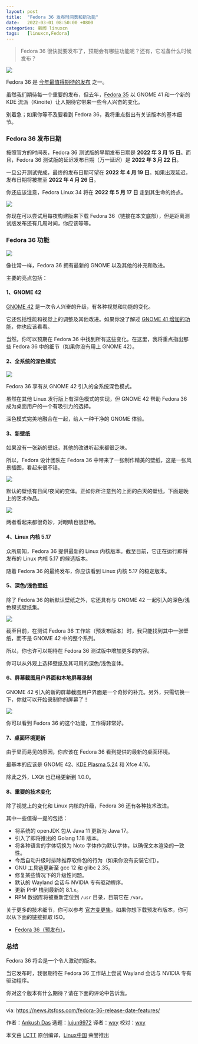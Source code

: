 ```yaml
---
layout: post
title:	"Fedora 36 发布时间表和新功能"
date:	2022-03-01 08:50:00 +0800 
categories:	新闻 linuxcn 
tags:	[linuxcn,Fedora]
---
```




> 
> Fedora 36 很快就要发布了，预期会有哪些功能呢？还有，它准备什么时候发布？
> 
> 
> 


![](/Asserts/Images//attachment/album/202203/01/085043qonnsjnn5qtlnhna.jpg)


Fedora 36 是 [今年最值得期待的发布](https://news.itsfoss.com/linux-distro-releases-2022/) 之一。


虽然我们期待每一个重要的发布，但去年，[Fedora 35](https://news.itsfoss.com/fedora-35-release/) 以 GNOME 41 和一个新的 KDE 流派（Kinoite）让人期待它带来一些令人兴奋的变化。


别着急；如果你等不及要看到 Fedora 36，我将重点指出有关该版本的基本细节。


### Fedora 36 发布日期


按照官方的时间表，Fedora 36 测试版的早期发布日期是 **2022 年 3 月 15 日**。而且，Fedora 36 测试版的延迟发布日期（万一延迟）是 **2022 年 3 月 22 日**。


一旦公开测试完成，最终的发布日期可望在 **2022 年 4 月 19 日**。如果出现延迟，发布日期将被推至 **2022 年 4 月 26 日**。


你还应该注意，Fedora Linux 34 将在 **2022 年 5 月 17 日** 走到其生命的终点。


![](/Asserts/Images//attachment/album/202203/01/085043qtoitf885zhft74h.jpg)


你现在可以尝试用每夜构建版来下载 Fedora 36（链接在本文底部），但是距离测试版发布还有几周时间，你应该等等。


### Fedora 36 功能


![](/Asserts/Images//attachment/album/202203/01/085044jyy54wfe88bmy3e3.png)


像往常一样，Fedora 36 拥有最新的 GNOME 以及其他的补充和改进。


主要的亮点包括：


#### 1、GNOME 42


[GNOME 42](https://news.itsfoss.com/gnome-42-features/) 是一次令人兴奋的升级，有各种视觉和功能的变化。


它还包括性能和视觉上的调整及其他改进。如果你没了解过 [GNOME 41 增加的功能](https://news.itsfoss.com/gnome-41-release/)，你也应该看看。


当然，你可以预期在 Fedora 36 中找到所有这些变化。在这里，我将重点指出那些 Fedora 36 中的细节（如果你没有用上 GNOME 42）。


#### 2、全系统的深色模式


![](/Asserts/Images//attachment/album/202203/01/085044o10j9e9r0z0i9r9s.jpg)


Fedora 36 享有从 GNOME 42 引入的全系统深色模式。


虽然在其他 Linux 发行版上有深色模式的实现，但 GNOME 42 帮助 Fedora 36 成为桌面用户的一个有吸引力的选择。


深色模式完美地融合在一起，给人一种干净的 GNOME 体验。


#### 3、新壁纸


如果没有一张新的壁纸，其他的改进听起来都很乏味。


所以，Fedora 设计团队在 Fedora 36 中带来了一张制作精美的壁纸，这是一张风景插图，看起来很不错。


![](/Asserts/Images//attachment/album/202203/01/085045idxuocd6uexlaagt.jpg)


默认的壁纸有日间/夜间的变体。正如你所注意到的上面的白天的壁纸，下面是晚上的艺术作品。


![](/Asserts/Images//attachment/album/202203/01/085046q6izg8eflez5aaz6.jpg)


两者看起来都很奇妙，对眼睛也很舒畅。


#### 4、Linux 内核 5.17


众所周知，Fedora 36 提供最新的 Linux 内核版本。截至目前，它正在运行即将发布的 Linux 内核 5.17 的候选版本。


随着 Fedora 36 的最终发布，你应该看到 Linux 内核 5.17 的稳定版本。


#### 5、深色/浅色壁纸


除了 Fedora 36 的新默认壁纸之外，它还具有与 GNOME 42 一起引入的深色/浅色模式壁纸集。


![](/Asserts/Images//attachment/album/202203/01/085047zy4stsznfsnys4yh.jpg)


截至目前，在测试 Fedora 36 工作站（预发布版本）时，我只能找到其中一张壁纸，而不是 GNOME 42 中的整个系列。


所以，你也许可以期待在 Fedora 36 测试版中增加更多的内容。


你可以从外观上选择壁纸及其可用的深色/浅色变体。


#### 6、屏幕截图用户界面和本地屏幕录制


GNOME 42 引入的新的屏幕截图用户界面是一个奇妙的补充。另外，只需切换一下，你就可以开始录制你的屏幕了！


![](/Asserts/Images//attachment/album/202203/01/085048z4464qd4y46aj4hh.jpg)


你可以看到 Fedora 36 的这个功能，工作得非常好。


#### 7、桌面环境更新


由于显而易见的原因，你应该在 Fedora 36 看到提供的最新的桌面环境。


最基本的应该是 GNOME 42、[KDE Plasma 5.24](https://news.itsfoss.com/kde-plasma-5-24-lts-release/) 和 Xfce 4.16。


除此之外，LXQt 也已经更新到 1.0.0。


#### 8、重要的技术变化


除了视觉上的变化和 Linux 内核的升级，Fedora 36 还有各种技术改进。


其中一些值得一提的包括：


* 将系统的 openJDK 包从 Java 11 更新为 Java 17。
* 引入了即将推出的 Golang 1.18 版本。
* 将各种语言的字体切换为 Noto 字体作为默认字体，以确保文本渲染的一致性。
* 今后自动升级时排除推荐软件包的行为（如果你没有安装它们）。
* GNU 工具链更新至 gcc 12 和 glibc 2.35。
* 修复某些情况下的升级性问题。
* 默认的 Wayland 会话与 NVIDIA 专有驱动程序。
* 更新 PHP 栈到最新的 8.1.x。
* RPM 数据库将被重新定位到 `/usr` 目录，目前它在 `/var`。


关于更多的技术细节，你可以参考 [官方变更集](https://fedoraproject.org/wiki/Releases/36/ChangeSet)。如果你想下载预发布版本，你可以从下面的链接抓取 ISO。


* [Fedora 36（预发布）](https://kojipkgs.fedoraproject.org/compose/branched/latest-Fedora-36/compose/Workstation/x86_64/iso/)。


### 总结


Fedora 36 将会是一个令人激动的版本。


当它发布时，我很期待在 Fedora 36 工作站上尝试 Wayland 会话与 NVIDIA 专有驱动程序。


你对这个版本有什么期待？请在下面的评论中告诉我。




---


via: <https://news.itsfoss.com/fedora-36-release-date-features/>


作者：[Ankush Das](https://news.itsfoss.com/author/ankush/) 选题：[lujun9972](https://github.com/lujun9972) 译者：[wxy](https://github.com/wxy) 校对：[wxy](https://github.com/wxy)


本文由 [LCTT](https://github.com/LCTT/TranslateProject) 原创编译，[Linux中国](https://linux.cn/) 荣誉推出
